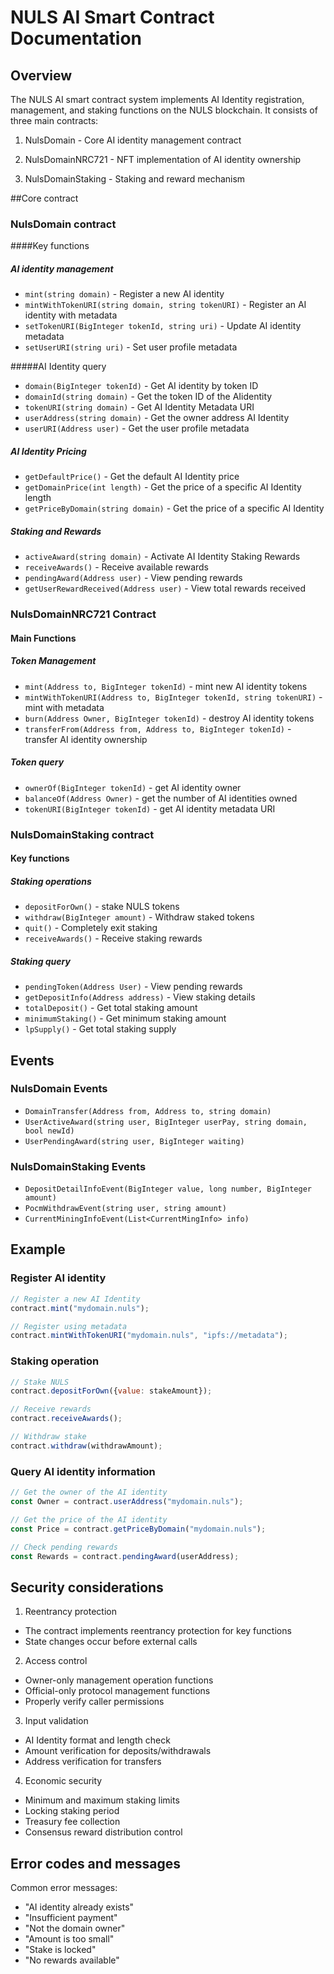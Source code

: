 # NULS AI Smart Contract Documentation

## Overview
The NULS AI smart contract system implements AI Identity registration, management, and staking functions on the NULS blockchain. It consists of three main contracts:

1. NulsDomain - Core AI identity management contract

2. NulsDomainNRC721 - NFT implementation of AI identity ownership

3. NulsDomainStaking - Staking and reward mechanism

##Core contract

### NulsDomain contract

####Key functions

##### AI identity management
- `mint(string domain)` - Register a new AI identity
- `mintWithTokenURI(string domain, string tokenURI)` - Register an AI identity with metadata
- `setTokenURI(BigInteger tokenId, string uri)` - Update AI identity metadata
- `setUserURI(string uri)` - Set user profile metadata

#####AI Identity query
- `domain(BigInteger tokenId)` - Get AI identity by token ID
- `domainId(string domain)` - Get the token ID of the AI ​​identity
- `tokenURI(string domain)` - Get AI Identity Metadata URI
- `userAddress(string domain)` - Get the owner address AI Identity
- `userURI(Address user)` - Get the user profile metadata

##### AI Identity Pricing
- `getDefaultPrice()` - Get the default AI Identity price
- `getDomainPrice(int length)` - Get the price of a specific AI Identity length
- `getPriceByDomain(string domain)` - Get the price of a specific AI Identity

##### Staking and Rewards
- `activeAward(string domain)` - Activate AI Identity Staking Rewards
- `receiveAwards()` - Receive available rewards
- `pendingAward(Address user)` - View pending rewards
- `getUserRewardReceived(Address user)` - View total rewards received

### NulsDomainNRC721 Contract

#### Main Functions

##### Token Management
- `mint(Address to, BigInteger tokenId)` - mint new AI identity tokens
- `mintWithTokenURI(Address to, BigInteger tokenId, string tokenURI)` - mint with metadata
- `burn(Address Owner, BigInteger tokenId)` - destroy AI identity tokens
- `transferFrom(Address from, Address to, BigInteger tokenId)` - transfer AI identity ownership

##### Token query
- `ownerOf(BigInteger tokenId)` - get AI identity owner
- `balanceOf(Address Owner)` - get the number of AI identities owned
- `tokenURI(BigInteger tokenId)` - get AI identity metadata URI

### NulsDomainStaking contract

#### Key functions

##### Staking operations
- `depositForOwn()` - stake NULS tokens
- `withdraw(BigInteger amount)` - Withdraw staked tokens
- `quit()` - Completely exit staking
- `receiveAwards()` - Receive staking rewards

##### Staking query
- `pendingToken(Address User)` - View pending rewards
- `getDepositInfo(Address address)` - View staking details
- `totalDeposit()` - Get total staking amount
- `minimumStaking()` - Get minimum staking amount
- `lpSupply()` - Get total staking supply

## Events

### NulsDomain Events
- `DomainTransfer(Address from, Address to, string domain)`
- `UserActiveAward(string user, BigInteger userPay, string domain, bool newId)`
- `UserPendingAward(string user, BigInteger waiting)`

### NulsDomainStaking Events
- `DepositDetailInfoEvent(BigInteger value, long number, BigInteger amount)`
- `PocmWithdrawEvent(string user, string amount)`
- `CurrentMiningInfoEvent(List<CurrentMingInfo> info)`

## Example

### Register AI identity
```javascript
// Register a new AI Identity
contract.mint("mydomain.nuls");

// Register using metadata
contract.mintWithTokenURI("mydomain.nuls", "ipfs://metadata");
```

### Staking operation
```javascript
// Stake NULS
contract.depositForOwn({value: stakeAmount});

// Receive rewards
contract.receiveAwards();

// Withdraw stake
contract.withdraw(withdrawAmount);
```

### Query AI identity information
```javascript
// Get the owner of the AI ​​identity
const Owner = contract.userAddress("mydomain.nuls");

// Get the price of the AI ​​identity
const Price = contract.getPriceByDomain("mydomain.nuls");

// Check pending rewards
const Rewards = contract.pendingAward(userAddress);
```

## Security considerations

1. Reentrancy protection
- The contract implements reentrancy protection for key functions
- State changes occur before external calls

2. Access control
- Owner-only management operation functions
- Official-only protocol management functions
- Properly verify caller permissions

3. Input validation
- AI Identity format and length check
- Amount verification for deposits/withdrawals
- Address verification for transfers

4. Economic security
- Minimum and maximum staking limits
- Locking staking period
- Treasury fee collection
- Consensus reward distribution control

## Error codes and messages

Common error messages:
- "AI identity already exists"
- "Insufficient payment"
- "Not the domain owner"
- "Amount is too small"
- "Stake is locked"
- "No rewards available"